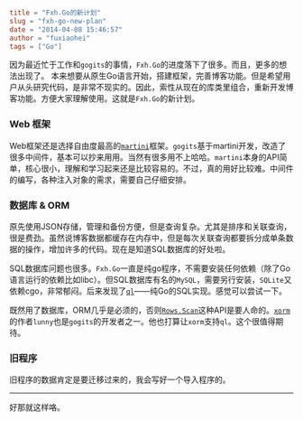```toml

title = "Fxh.Go的新计划"
slug = "fxh-go-new-plan"
date = "2014-04-08 15:46:57"
author = "fuxiaohei"
tags = ["Go"]

```

因为最近忙于工作和`gogits`的事情，`Fxh.Go`的进度落下了很多。而且，更多的想法出现了。
本来想要从原生Go语言开始，搭建框架，完善博客功能。但是希望用户从头研究代码，是非常不现实的。因此，索性从现在的库类里组合，重新开发博客功能。方便大家理解使用。这就是`Fxh.Go`的新计划。
<!--more-->

### Web 框架

Web框架还是选择自由度最高的[`martini`](http://martini.codegangsta.io/)框架。`gogits`基于martini开发，改造了很多中间件，基本可以抄来用用。当然有很多用不上哈哈。`martini`本身的API简单，核心很小，理解和学习起来还是比较容易的。不过，真的用好比较难。中间件的编写，各种注入对象的需求，需要自己仔细安排。

### 数据库 & ORM

原先使用JSON存储，管理和备份方便，但是查询复杂。尤其是排序和关联查询，很是费劲。虽然说博客数据都缓存在内存中，但是每次关联查询都要拆分成单条数据的操作，增加许多的代码。现在是知道SQL数据库的好处啦。

SQL数据库问题也很多。`Fxh.Go`一直是纯go程序，不需要安装任何依赖（除了Go语言运行的依赖比如libc）。但SQL数据库有名的`MySQL`，需要另行安装，`SQLite`又依赖cgo，非常郁闷。后来发现了[`ql`](https://github.com/cznic/ql)——纯Go的SQL实现。感觉可以尝试一下。

既然用了数据库，ORM几乎是必须的，否则[`Rows.Scan`](http://golang.org/pkg/database/sql/#Rows.Scan)这种API是要人命的。[`xorm`](https://github.com/lunny/xorm)的作者`lunny`也是`gogits`的开发者之一。他也打算让`xorm`支持`ql`。这个很值得期待。

### 旧程序

旧程序的数据肯定是要迁移过来的，我会写好一个导入程序的。

------

好那就这样咯。
